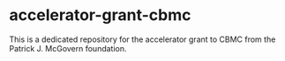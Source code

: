# accelerator-grant-cbmc
This is a dedicated repository for the accelerator grant to CBMC from the Patrick J. McGovern foundation. 
